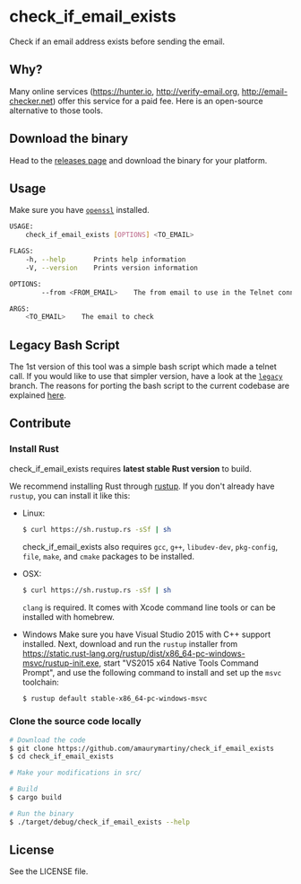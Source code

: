 # check_if_email_exists

Check if an email address exists before sending the email.

## Why?

Many online services (https://hunter.io, http://verify-email.org, http://email-checker.net) offer this service for a paid fee. Here is an open-source alternative to those tools.

## Download the binary

Head to the [releases page](https://github.com/amaurymartiny/check_if_email_exists/releases) and download the binary for your platform.

## Usage

Make sure you have [`openssl`](https://www.openssl.org/) installed.

```bash
USAGE:
    check_if_email_exists [OPTIONS] <TO_EMAIL>

FLAGS:
    -h, --help       Prints help information
    -V, --version    Prints version information

OPTIONS:
        --from <FROM_EMAIL>    The from email to use in the Telnet connection (default: test@example.com)

ARGS:
    <TO_EMAIL>    The email to check
```

## Legacy Bash Script

The 1st version of this tool was a simple bash script which made a telnet call. If you would like to use that simpler version, have a look at the [`legacy`](https://github.com/amaurymartiny/check_if_email_exists/tree/legacy) branch. The reasons for porting the bash script to the current codebase are explained [here](https://github.com/amaurymartiny/check_if_email_exists/issues/4).

## Contribute

### Install Rust

check_if_email_exists requires **latest stable Rust version** to build.

We recommend installing Rust through [rustup](https://www.rustup.rs/). If you don't already have `rustup`, you can install it like this:

-   Linux:

    ```bash
    $ curl https://sh.rustup.rs -sSf | sh
    ```

    check_if_email_exists also requires `gcc`, `g++`, `libudev-dev`, `pkg-config`, `file`, `make`, and `cmake` packages to be installed.

-   OSX:

    ```bash
    $ curl https://sh.rustup.rs -sSf | sh
    ```

    `clang` is required. It comes with Xcode command line tools or can be installed with homebrew.

-   Windows
    Make sure you have Visual Studio 2015 with C++ support installed. Next, download and run the `rustup` installer from
    https://static.rust-lang.org/rustup/dist/x86_64-pc-windows-msvc/rustup-init.exe, start "VS2015 x64 Native Tools Command Prompt", and use the following command to install and set up the `msvc` toolchain:
    ```bash
    $ rustup default stable-x86_64-pc-windows-msvc
    ```

### Clone the source code locally

```bash
# Download the code
$ git clone https://github.com/amaurymartiny/check_if_email_exists
$ cd check_if_email_exists

# Make your modifications in src/

# Build
$ cargo build

# Run the binary
$ ./target/debug/check_if_email_exists --help
```

## License

See the LICENSE file.
